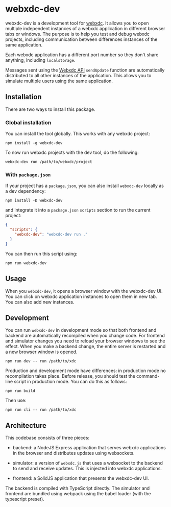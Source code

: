 # webxdc-dev

webxdc-dev is a development tool for [webxdc](https://webxdc.org). It allows
you to open multiple independent instances of a webxdc application in different
browser tabs or windows. The purpose is to help you test and debug webxdc
projects, including communication between differences instances of the same
application.

Each webxdc application has a different port number so they don't share
anything, including `localstorage`.

Messages sent using the [Webxdc
API](https://docs.webxdc.org/spec.html#webxdc-api) `sendUpdate` function are
automatically distributed to all other instances of the application. This
allows you to simulate multiple users using the same application.

## Installation

There are two ways to install this package.

### Global installation

You can install the tool globally. This works with any webxdc project:

```shell
npm install -g webxdc-dev
```

To now run webxdc projects with the dev tool, do the following:

```shell
webxdc-dev run /path/to/webxdc/project
```

### With `package.json`

If your project has a `package.json`, you can also install `webxdc-dev` locally
as a dev dependency:

```shell
npm install -D webxdc-dev
```

and integrate it into a `package.json` `scripts` section to run the current
project:

```json
{
  "scripts": {
    "webxdc-dev": "webxdc-dev run ."
  }
}
```

You can then run this script using:

```shell
npm run webxdc-dev
```

## Usage

When you `webxdc-dev`, it opens a browser window with the webxdc-dev UI. You
can click on webxdc application instances to open them in new tab. You can
also add new instances.

## Development

You can run `webxdc-dev` in development mode so that both frontend and backend
are automatically recompiled when you change code. For frontend and simulator
changes you need to reload your browser windows to see the effect. When you
make a backend change, the entire server is restarted and a new browser window
is opened.

```shell
npm run dev -- run /path/to/xdc
```

Production and development mode have differences: in production mode no
recompilation takes place. Before release, you should test the command-line
script in production mode. You can do this as follows:

```shell
npm run build
```

Then use:

```shell
npm run cli -- run /path/to/xdc
```

## Architecture

This codebase consists of three pieces:

- backend: a NodeJS Express application that serves webxdc applications in the
  browser and distributes updates using websockets.

- simulator: a version of `webxdc.js` that uses a websocket to the backend to
  send and receive updates. This is injected into webxdc applications.

- frontend: a SolidJS application that presents the webxdc-dev UI.

The backend is compiled with TypeScript directly. The simulator and frontend are bundled using webpack using the babel loader (with the typescript preset).
